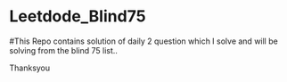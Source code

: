 # Leetdode_Blind75

#This Repo contains solution of daily 2 question which I solve and will be solving from the blind 75 list..


Thanksyou
